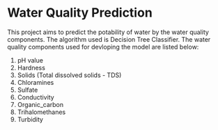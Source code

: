 # Water Quality Prediction

This project aims to predict the potability of water by the water quality components. The algorithm used is Decision Tree Classifier. 
The water quality components used for devloping the model are listed below:
1. pH value
2. Hardness
3. Solids (Total dissolved solids - TDS)
4. Chloramines
5. Sulfate
6. Conductivity
7. Organic_carbon
8. Trihalomethanes
9. Turbidity
